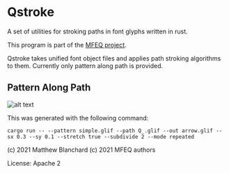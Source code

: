 # Qstroke
A set of utilities for stroking paths in font glyphs written in rust.

This program is part of the [MFEQ project](https://github.com/mfeq/mfeq/).

Qstroke takes unified font object files and applies path stroking algorithms to them. Currently only pattern along path is provided.

## Pattern Along Path

![alt text](https://user-images.githubusercontent.com/310356/104128458-9ac66f00-5335-11eb-94d3-f458f6cfb464.png)

This was generated with the following command:

```
cargo run -- --pattern simple.glif --path Q_.glif --out arrow.glif --sx 0.3 --sy 0.1 --stretch true --subdivide 2 --mode repeated
```

(c) 2021 Matthew Blanchard
(c) 2021 MFEQ authors

License: Apache 2

